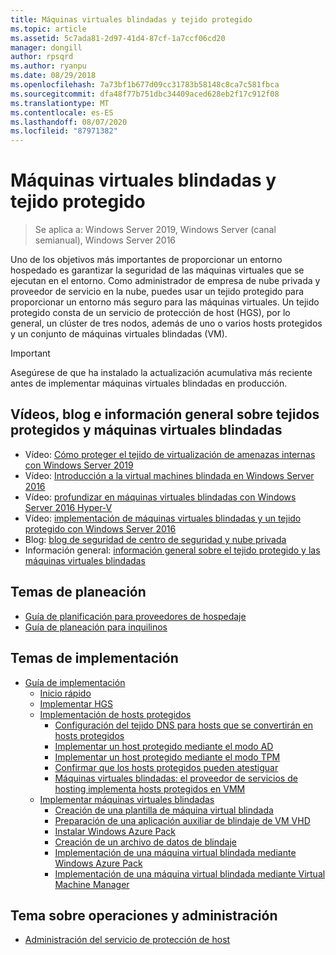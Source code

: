 ```yaml
---
title: Máquinas virtuales blindadas y tejido protegido
ms.topic: article
ms.assetid: 5c7ada81-2d97-41d4-87cf-1a7ccf06cd20
manager: dongill
author: rpsqrd
ms.author: ryanpu
ms.date: 08/29/2018
ms.openlocfilehash: 7a73bf1b677d09cc31783b58148c8ca7c581fbca
ms.sourcegitcommit: dfa48f77b751dbc34409aced628eb2f17c912f08
ms.translationtype: MT
ms.contentlocale: es-ES
ms.lasthandoff: 08/07/2020
ms.locfileid: "87971382"
---
```

# <a name="guarded-fabric-and-shielded-vms"></a>Máquinas virtuales blindadas y tejido protegido

>Se aplica a: Windows Server 2019, Windows Server (canal semianual), Windows Server 2016

Uno de los objetivos más importantes de proporcionar un entorno hospedado es garantizar la seguridad de las máquinas virtuales que se ejecutan en el entorno. Como administrador de empresa de nube privada y proveedor de servicio en la nube, puedes usar un tejido protegido para proporcionar un entorno más seguro para las máquinas virtuales. Un tejido protegido consta de un servicio de protección de host (HGS), por lo general, un clúster de tres nodos, además de uno o varios hosts protegidos y un conjunto de máquinas virtuales blindadas (VM).

> [!IMPORTANT]
> Asegúrese de que ha instalado la actualización acumulativa más reciente antes de implementar máquinas virtuales blindadas en producción.

## <a name="videos-blog-and-overview-topic-about-guarded-fabrics-and-shielded-vms"></a>Vídeos, blog e información general sobre tejidos protegidos y máquinas virtuales blindadas

- Vídeo: [Cómo proteger el tejido de virtualización de amenazas internas con Windows Server 2019](https://myignite.techcommunity.microsoft.com/sessions/64690)
- Vídeo: [Introducción a la virtual machines blindada en Windows Server 2016](https://channel9.msdn.com/Shows/Mechanics/Introduction-to-Shielded-Virtual-Machines-in-Windows-Server-2016)
- Vídeo: [profundizar en máquinas virtuales blindadas con Windows Server 2016 Hyper-V](https://channel9.msdn.com/events/Ignite/2016/BRK3124)
- Vídeo: [implementación de máquinas virtuales blindadas y un tejido protegido con Windows Server 2016](https://mva.microsoft.com/training-courses/deploying-shielded-vms-and-a-guarded-fabric-with-windows-server-2016-17131?l=WFLef7vUD_4604300474)
- Blog: [blog de seguridad de centro de seguridad y nube privada](https://blogs.technet.microsoft.com/datacentersecurity/)
- Información general: [información general sobre el tejido protegido y las máquinas virtuales blindadas](Guarded-Fabric-and-Shielded-VMs.md)

## <a name="planning-topics"></a>Temas de planeación

- [Guía de planificación para proveedores de hospedaje](guarded-fabric-planning-for-hosters.md)
- [Guía de planeación para inquilinos](guarded-fabric-shielded-vm-planning-for-tenants.md)

## <a name="deployment-topics"></a>Temas de implementación

- [Guía de implementación](guarded-fabric-deploying-hgs-overview.md)
    - [Inicio rápido](guarded-fabric-deployment-overview.md)
    - [Implementar HGS](guarded-fabric-setting-up-the-host-guardian-service-hgs.md)
    - [Implementación de hosts protegidos](guarded-fabric-configure-hgs-with-authorized-hyper-v-hosts.md)
        - [Configuración del tejido DNS para hosts que se convertirán en hosts protegidos](guarded-fabric-configuring-fabric-dns.md)
        - [Implementar un host protegido mediante el modo AD](guarded-fabric-admin-trusted-attestation-creating-a-security-group.md)
        - [Implementar un host protegido mediante el modo TPM](guarded-fabric-tpm-trusted-attestation-capturing-hardware.md)
        - [Confirmar que los hosts protegidos pueden atestiguar](guarded-fabric-confirm-hosts-can-attest-successfully.md)
        - [Máquinas virtuales blindadas: el proveedor de servicios de hosting implementa hosts protegidos en VMM](https://technet.microsoft.com/system-center-docs/vmm/scenario/guarded-hosts)
    - [Implementar máquinas virtuales blindadas](guarded-fabric-configuration-scenarios-for-shielded-vms-overview.md)
        - [Creación de una plantilla de máquina virtual blindada](guarded-fabric-create-a-shielded-vm-template.md)
        - [Preparación de una aplicación auxiliar de blindaje de VM VHD](guarded-fabric-vm-shielding-helper-vhd.md)
        - [Instalar Windows Azure Pack](guarded-fabric-hoster-sets-up-windows-azure-pack.md)
        - [Creación de un archivo de datos de blindaje](guarded-fabric-tenant-creates-shielding-data.md)
        - [Implementación de una máquina virtual blindada mediante Windows Azure Pack](guarded-fabric-shielded-vm-windows-azure-pack.md)
        - [Implementación de una máquina virtual blindada mediante Virtual Machine Manager](guarded-fabric-tenant-deploys-shielded-vm-using-vmm.md)

## <a name="operations-and-management-topic"></a>Tema sobre operaciones y administración

- [Administración del servicio de protección de host](guarded-fabric-manage-hgs.md)
